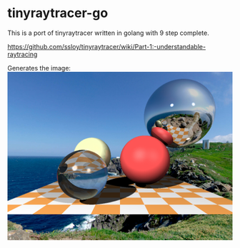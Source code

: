 # tinyraytracer-go
This is a port of tinyraytracer written in golang with 9 step complete.

https://github.com/ssloy/tinyraytracer/wiki/Part-1:-understandable-raytracing


Generates the image:
![Raytraced image](https://github.com/huqa/tinyraytracer-go/blob/master/test.png)
